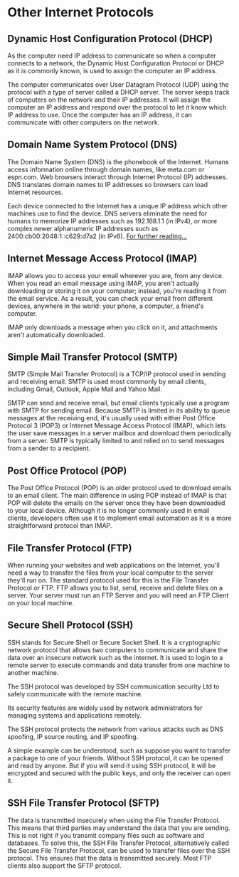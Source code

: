# Other Internet Protocols

## Dynamic Host Configuration Protocol (DHCP)

As the computer need IP address to communicate so when a computer connects to a network, the Dynamic Host Configuration Protocol or DHCP as it is commonly known, is used to assign the computer an IP address.

The computer communicates over User Datagram Protocol (UDP) using the protocol with a type of server called a DHCP server. The server keeps track of computers on the network and their IP addresses. It will assign the computer an IP address and respond over the protocol to let it know which IP address to use. Once the computer has an IP address, it can communicate with other computers on the network.

## Domain Name System Protocol (DNS)

The Domain Name System (DNS) is the phonebook of the Internet. Humans access information online through domain names, like meta.com or espn.com. Web browsers interact through Internet Protocol (IP) addresses. DNS translates domain names to IP addresses so browsers can load Internet resources.

Each device connected to the Internet has a unique IP address which other machines use to find the device. DNS servers eliminate the need for humans to memorize IP addresses such as 192.168.1.1 (in IPv4), or more complex newer alphanumeric IP addresses such as 2400:cb00:2048:1::c629:d7a2 (in IPv6). [For further reading...](https://www.cloudflare.com/learning/dns/what-is-dns/)

## Internet Message Access Protocol (IMAP)

IMAP allows you to access your email wherever you are, from any device. When you read an email message using IMAP, you aren't actually downloading or storing it on your computer; instead, you're reading it from the email service. As a result, you can check your email from different devices, anywhere in the world: your phone, a computer, a friend's computer.

IMAP only downloads a message when you click on it, and attachments aren't automatically downloaded.

## Simple Mail Transfer Protocol (SMTP)

SMTP (Simple Mail Transfer Protocol) is a TCP/IP protocol used in sending and receiving email. SMTP is used most commonly by email clients, including Gmail, Outlook, Apple Mail and Yahoo Mail.

SMTP can send and receive email, but email clients typically use a program with SMTP for sending email. Because SMTP is limited in its ability to queue messages at the receiving end, it's usually used with either Post Office Protocol 3 (POP3) or Internet Message Access Protocol (IMAP), which lets the user save messages in a server mailbox and download them periodically from a server. SMTP is typically limited to and relied on to send messages from a sender to a recipient.

## Post Office Protocol (POP)

The Post Office Protocol (POP) is an older protocol used to download emails to an email client. The main difference in using POP instead of IMAP is that POP will delete the emails on the server once they have been downloaded to your local device. Although it is no longer commonly used in email clients, developers often use it to implement email automation as it is a more straightforward protocol than IMAP.

## File Transfer Protocol (FTP)

When running your websites and web applications on the Internet, you'll need a way to transfer the files from your local computer to the server they'll run on. The standard protocol used for this is the File Transfer Protocol or FTP. FTP allows you to list, send, receive and delete files on a server. Your server must run an FTP Server and you will need an FTP Client on your local machine.

## Secure Shell Protocol (SSH)

SSH stands for Secure Shell or Secure Socket Shell. It is a cryptographic network protocol that allows two computers to communicate and share the data over an insecure network such as the internet. It is used to login to a remote server to execute commands and data transfer from one machine to another machine.

The SSH protocol was developed by SSH communication security Ltd to safely communicate with the remote machine.

Its security features are widely used by network administrators for managing systems and applications remotely.

The SSH protocol protects the network from various attacks such as DNS spoofing, IP source routing, and IP spoofing.

A simple example can be understood, such as suppose you want to transfer a package to one of your friends. Without SSH protocol, it can be opened and read by anyone. But if you will send it using SSH protocol, it will be encrypted and secured with the public keys, and only the receiver can open it.

## SSH File Transfer Protocol (SFTP)

The data is transmitted insecurely when using the File Transfer Protocol. This means that third parties may understand the data that you are sending. This is not right if you transmit company files such as software and databases. To solve this, the SSH File Transfer Protocol, alternatively called the Secure File Transfer Protocol, can be used to transfer files over the SSH protocol. This ensures that the data is transmitted securely. Most FTP clients also support the SFTP protocol.
